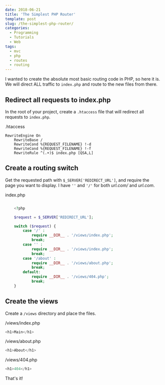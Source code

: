 ```yaml
---
date: 2018-06-21
title: 'The Simplest PHP Router'
template: post
slug: /the-simplest-php-router/
categories:
  - Programming
  - Tutorials
  - Web
tags:
  - mvc
  - php
  - routes
  - routing
---
```


I wanted to create the absolute most basic routing code in PHP, so here it is. We will direct ALL traffic to `index.php` and route to the new files from there.

## Redirect all requests to index.php

In the root of your project, create a `.htaccess` file that will redirect all requests to `index.php`.

.htaccess

```apacheconf
RewriteEngine On
    RewriteBase /
    RewriteCond %{REQUEST_FILENAME} !-d
    RewriteCond %{REQUEST_FILENAME} !-f
    RewriteRule ^(.+)$ index.php [QSA,L]
```

## Create a routing switch

Get the requested path with `$_SERVER['REDIRECT_URL']`, and require the page you want to display. I have `''` and `'/'` for both _url.com/_ and _url.com_.

index.php

```php

    <?php

    $request = $_SERVER['REDIRECT_URL'];

    switch ($request) {
        case '/' :
            require __DIR__ . '/views/index.php';
            break;
        case '' :
            require __DIR__ . '/views/index.php';
            break;
        case '/about' :
            require __DIR__ . '/views/about.php';
            break;
        default:
            require __DIR__ . '/views/404.php';
            break;
    }
```

## Create the views

Create a `/views` directory and place the files.

/views/index.php

```php
<h1>Main</h1>
```

/views/about.php

```php
<h1>About</h1>
```

/views/404.php

```php
<h1>404</h1>
```

That's it!

